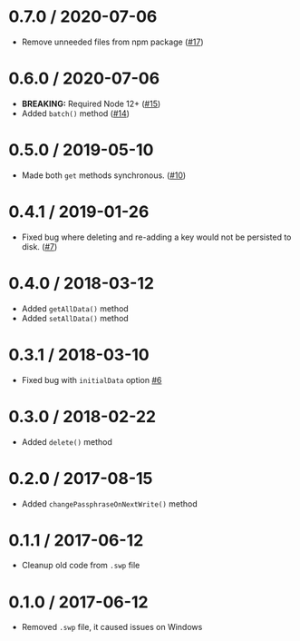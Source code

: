 # 0.7.0 / 2020-07-06
- Remove unneeded files from npm package ([#17](https://github.com/ExodusMovement/seco-keyval/pull/17))

# 0.6.0 / 2020-07-06
- **BREAKING:** Required Node 12+ ([#15](https://github.com/ExodusMovement/seco-keyval/pull/15))
- Added `batch()` method ([#14](https://github.com/ExodusMovement/seco-keyval/pull/14))

# 0.5.0 / 2019-05-10
- Made both `get` methods synchronous. ([#10](https://github.com/ExodusMovement/seco-keyval/pull/10))

# 0.4.1 / 2019-01-26

- Fixed bug where deleting and re-adding a key would not be persisted to disk. ([#7](https://github.com/ExodusMovement/seco-keyval/pull/7))

# 0.4.0 / 2018-03-12

- Added `getAllData()` method
- Added `setAllData()` method

# 0.3.1 / 2018-03-10

- Fixed bug with `initialData` option [#6](https://github.com/ExodusMovement/seco-keyval/pull/6)

# 0.3.0 / 2018-02-22

- Added `delete()` method

# 0.2.0 / 2017-08-15

- Added `changePassphraseOnNextWrite()` method

# 0.1.1 / 2017-06-12

- Cleanup old code from `.swp` file

# 0.1.0 / 2017-06-12

- Removed `.swp` file, it caused issues on Windows

